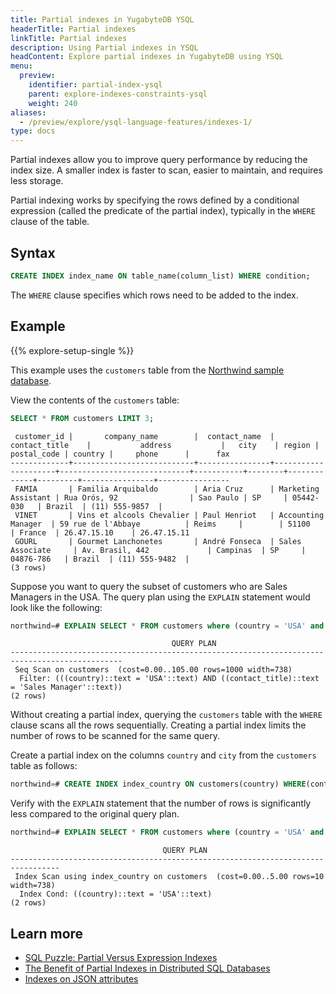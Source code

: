 ```yaml
---
title: Partial indexes in YugabyteDB YSQL
headerTitle: Partial indexes
linkTitle: Partial indexes
description: Using Partial indexes in YSQL
headContent: Explore partial indexes in YugabyteDB using YSQL
menu:
  preview:
    identifier: partial-index-ysql
    parent: explore-indexes-constraints-ysql
    weight: 240
aliases:
  - /preview/explore/ysql-language-features/indexes-1/
type: docs
---
```


Partial indexes allow you to improve query performance by reducing the index size. A smaller index is faster to scan, easier to maintain, and requires less storage.

Partial indexing works by specifying the rows defined by a conditional expression (called the predicate of the partial index), typically in the `WHERE` clause of the table.

## Syntax

```sql
CREATE INDEX index_name ON table_name(column_list) WHERE condition;
```

The `WHERE` clause specifies which rows need to be added to the index.

## Example

{{% explore-setup-single %}}

This example uses the `customers` table from the [Northwind sample database](../../../sample-data/northwind/#install-the-northwind-sample-database).

View the contents of the `customers` table:

```sql
SELECT * FROM customers LIMIT 3;
```

```output
 customer_id |       company_name        |  contact_name  |    contact_title    |           address           |   city    | region | postal_code | country |     phone      |      fax
-------------+---------------------------+----------------+---------------------+-----------------------------+-----------+--------+-------------+---------+----------------+----------------
 FAMIA       | Familia Arquibaldo        | Aria Cruz      | Marketing Assistant | Rua Orós, 92                | Sao Paulo | SP     | 05442-030   | Brazil  | (11) 555-9857  |
 VINET       | Vins et alcools Chevalier | Paul Henriot   | Accounting Manager  | 59 rue de l'Abbaye          | Reims     |        | 51100       | France  | 26.47.15.10    | 26.47.15.11
 GOURL       | Gourmet Lanchonetes       | André Fonseca  | Sales Associate     | Av. Brasil, 442             | Campinas  | SP     | 04876-786   | Brazil  | (11) 555-9482  |
(3 rows)
```

Suppose you want to query the subset of customers who are Sales Managers in the USA. The query plan using the `EXPLAIN` statement would look like the following:

```sql
northwind=# EXPLAIN SELECT * FROM customers where (country = 'USA' and contact_title = 'Sales Manager');
```

```output
                                    QUERY PLAN
-----------------------------------------------------------------------------------------------
 Seq Scan on customers  (cost=0.00..105.00 rows=1000 width=738)
  Filter: (((country)::text = 'USA'::text) AND ((contact_title)::text = 'Sales Manager'::text))
(2 rows)
```

Without creating a partial index, querying the `customers` table with the `WHERE` clause scans all the rows sequentially. Creating a partial index limits the number of rows to be scanned for the same query.

Create a partial index on the columns `country` and `city` from the `customers` table as follows:

```sql
northwind=# CREATE INDEX index_country ON customers(country) WHERE(contact_title = 'Sales Manager');
```

Verify with the `EXPLAIN` statement that the number of rows is significantly less compared to the original query plan.

```sql
northwind=# EXPLAIN SELECT * FROM customers where (country = 'USA' and contact_title = 'Sales Manager');
```

```output
                                  QUERY PLAN
---------------------------------------------------------------------------------
 Index Scan using index_country on customers  (cost=0.00..5.00 rows=10 width=738)
  Index Cond: ((country)::text = 'USA'::text)
(2 rows)
```

## Learn more

- [SQL Puzzle: Partial Versus Expression Indexes](https://www.yugabyte.com/blog/sql-puzzle-partial-versus-expression-indexes/)
- [The Benefit of Partial Indexes in Distributed SQL Databases](https://www.yugabyte.com/blog/the-benefit-of-partial-indexes-in-distributed-sql-databases/)
- [Indexes on JSON attributes](../../json-support/jsonb-ysql/#6-indexes-on-json-attributes)
